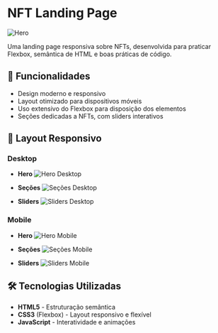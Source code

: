 # NFT Landing Page

![Hero](./pictures/readme-img/hero.png)

Uma landing page responsiva sobre NFTs, desenvolvida para praticar Flexbox, semântica de HTML e boas práticas de código.

## 🚀 Funcionalidades

- Design moderno e responsivo
- Layout otimizado para dispositivos móveis
- Uso extensivo do Flexbox para disposição dos elementos
- Seções dedicadas a NFTs, com sliders interativos

## 📱 Layout Responsivo

### Desktop

- **Hero**
  ![Hero Desktop](./pictures/readme-img/hero.png)

- **Seções**
  ![Seções Desktop](./pictures/readme-img/secoes.png)

- **Sliders**
  ![Sliders Desktop](./pictures/readme-img/slide.png)

### Mobile

- **Hero**
  ![Hero Mobile](./pictures/readme-img/hero-cell.png)

- **Seções**
  ![Seções Mobile](./pictures/readme-img/secoes-cell.png)

- **Sliders**
  ![Sliders Mobile](./pictures/readme-img/slide-cell.png)

## 🛠️ Tecnologias Utilizadas

- **HTML5** - Estruturação semântica
- **CSS3** (Flexbox) - Layout responsivo e flexível
- **JavaScript** - Interatividade e animações

